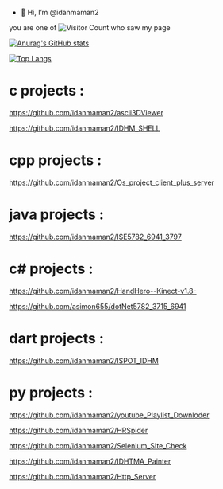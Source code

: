 - 👋 Hi, I’m @idanmaman2


you are one of 
![Visitor Count](https://profile-counter.glitch.me/idanmaman2/count.svg)
who saw my page 

[![Anurag's GitHub stats](https://github-readme-stats.vercel.app/api?username=idanmaman2)](https://github.com/anuraghazra/github-readme-stats)
<!---
idanmaman2/idanmaman2 is a ✨ special ✨ repository because its `README.md` (this file) appears on your GitHub profile.
You can click the Preview link to take a look at your changes.
--->
[![Top Langs](https://github-readme-stats.vercel.app/api/top-langs/?username=idanmaman2&langs_count=8)](https://github.com/anuraghazra/github-readme-stats)



# c projects : 
  https://github.com/idanmaman2/ascii3DViewer
  
  https://github.com/idanmaman2/IDHM_SHELL

# cpp projects : 
  https://github.com/idanmaman2/Os_project_client_plus_server

# java projects : 
  https://github.com/idanmaman2/ISE5782_6941_3797

# c# projects : 
  https://github.com/idanmaman2/HandHero--Kinect-v1.8-
  
  https://github.com/asimon655/dotNet5782_3715_6941

# dart projects :
  https://github.com/idanmaman2/ISPOT_IDHM

# py projects : 
  https://github.com/idanmaman2/youtube_Playlist_Downloder
  
  https://github.com/idanmaman2/HRSpider
  
  https://github.com/idanmaman2/Selenium_SIte_Check
  
  https://github.com/idanmaman2/IDHTMA_Painter
  
  https://github.com/idanmaman2/Http_Server

